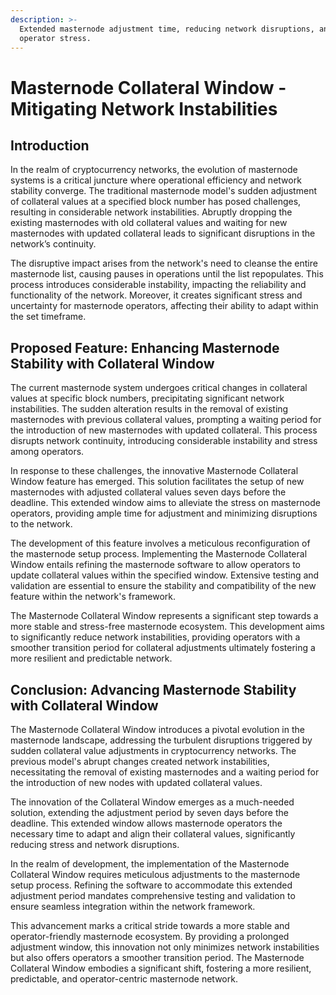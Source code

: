 ```yaml
---
description: >-
  Extended masternode adjustment time, reducing network disruptions, and
  operator stress.
---
```


# Masternode Collateral Window - Mitigating Network Instabilities

## Introduction

In the realm of cryptocurrency networks, the evolution of masternode systems is a critical juncture where operational efficiency and network stability converge. The traditional masternode model's sudden adjustment of collateral values at a specified block number has posed challenges, resulting in considerable network instabilities. Abruptly dropping the existing masternodes with old collateral values and waiting for new masternodes with updated collateral leads to significant disruptions in the network’s continuity.

The disruptive impact arises from the network's need to cleanse the entire masternode list, causing pauses in operations until the list repopulates. This process introduces considerable instability, impacting the reliability and functionality of the network. Moreover, it creates significant stress and uncertainty for masternode operators, affecting their ability to adapt within the set timeframe.

## **Proposed Feature: Enhancing Masternode Stability with Collateral Window**

The current masternode system undergoes critical changes in collateral values at specific block numbers, precipitating significant network instabilities. The sudden alteration results in the removal of existing masternodes with previous collateral values, prompting a waiting period for the introduction of new masternodes with updated collateral. This process disrupts network continuity, introducing considerable instability and stress among operators.

In response to these challenges, the innovative Masternode Collateral Window feature has emerged. This solution facilitates the setup of new masternodes with adjusted collateral values seven days before the deadline. This extended window aims to alleviate the stress on masternode operators, providing ample time for adjustment and minimizing disruptions to the network.

The development of this feature involves a meticulous reconfiguration of the masternode setup process. Implementing the Masternode Collateral Window entails refining the masternode software to allow operators to update collateral values within the specified window. Extensive testing and validation are essential to ensure the stability and compatibility of the new feature within the network's framework.

The Masternode Collateral Window represents a significant step towards a more stable and stress-free masternode ecosystem. This development aims to significantly reduce network instabilities, providing operators with a smoother transition period for collateral adjustments ultimately fostering a more resilient and predictable network.

## **Conclusion: Advancing Masternode Stability with Collateral Window**

The Masternode Collateral Window introduces a pivotal evolution in the masternode landscape, addressing the turbulent disruptions triggered by sudden collateral value adjustments in cryptocurrency networks. The previous model's abrupt changes created network instabilities, necessitating the removal of existing masternodes and a waiting period for the introduction of new nodes with updated collateral values.

The innovation of the Collateral Window emerges as a much-needed solution, extending the adjustment period by seven days before the deadline. This extended window allows masternode operators the necessary time to adapt and align their collateral values, significantly reducing stress and network disruptions.

In the realm of development, the implementation of the Masternode Collateral Window requires meticulous adjustments to the masternode setup process. Refining the software to accommodate this extended adjustment period mandates comprehensive testing and validation to ensure seamless integration within the network framework.

This advancement marks a critical stride towards a more stable and operator-friendly masternode ecosystem. By providing a prolonged adjustment window, this innovation not only minimizes network instabilities but also offers operators a smoother transition period. The Masternode Collateral Window embodies a significant shift, fostering a more resilient, predictable, and operator-centric masternode network.
